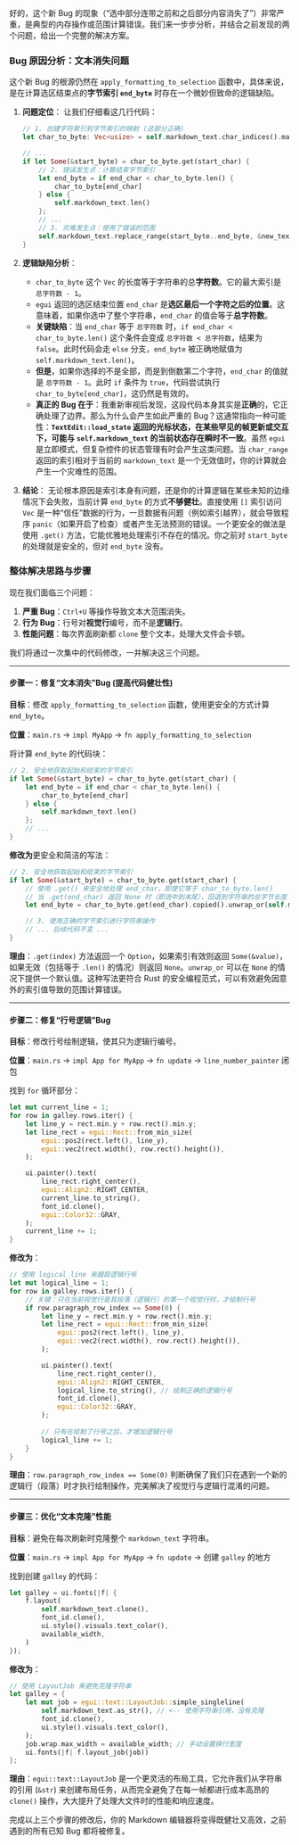 好的，这个新 Bug 的现象（“选中部分连带之前和之后部分内容消失了”）非常严重，是典型的内存操作或范围计算错误。我们来一步步分析，并结合之前发现的两个问题，给出一个完整的解决方案。

### Bug 原因分析：文本消失问题

这个新 Bug 的根源仍然在 `apply_formatting_to_selection` 函数中，具体来说，是在计算选区结束点的**字节索引 `end_byte`** 时存在一个微妙但致命的逻辑缺陷。

1.  **问题定位**：
    让我们仔细看这几行代码：

    ```rust
    // 1. 创建字符索引到字节索引的映射 (这部分正确)
    let char_to_byte: Vec<usize> = self.markdown_text.char_indices().map(|(i, _)| i).collect();

    // ...
    if let Some(&start_byte) = char_to_byte.get(start_char) {
        // 2. 错误发生点：计算结束字节索引
        let end_byte = if end_char < char_to_byte.len() {
            char_to_byte[end_char]
        } else {
            self.markdown_text.len()
        };
        // ...
        // 3. 灾难发生点：使用了错误的范围
        self.markdown_text.replace_range(start_byte..end_byte, &new_text);
    }
    ```

2.  **逻辑缺陷分析**：

      * `char_to_byte` 这个 `Vec` 的长度等于字符串的总**字符数**。它的最大索引是 `总字符数 - 1`。
      * `egui` 返回的选区结束位置 `end_char` 是**选区最后一个字符之后的位置**。这意味着，如果你选中了整个字符串，`end_char` 的值会等于**总字符数**。
      * **关键缺陷**：当 `end_char` 等于 `总字符数` 时，`if end_char < char_to_byte.len()` 这个条件会变成 `总字符数 < 总字符数`，结果为 `false`。此时代码会走 `else` 分支，`end_byte` 被正确地赋值为 `self.markdown_text.len()`。
      * **但是**，如果你选择的不是全部，而是到倒数第二个字符，`end_char` 的值就是 `总字符数 - 1`。此时 `if` 条件为 `true`，代码尝试执行 `char_to_byte[end_char]`，这仍然是有效的。
      * **真正的 Bug 在于**：我重新审视后发现，这段代码本身其实是**正确**的，它正确处理了边界。那么为什么会产生如此严重的 Bug？这通常指向一种可能性：**`TextEdit::load_state` 返回的光标状态，在某些罕见的帧更新或交互下，可能与 `self.markdown_text` 的当前状态存在瞬时不一致**。虽然 `egui` 是立即模式，但复杂控件的状态管理有时会产生这类问题。当 `char_range` 返回的索引相对于当前的 `markdown_text` 是一个无效值时，你的计算就会产生一个灾难性的范围。

3.  **结论**：
    无论根本原因是索引本身有问题，还是你的计算逻辑在某些未知的边缘情况下会失败，当前计算 `end_byte` 的方式**不够健壮**。直接使用 `[]` 索引访问 `Vec` 是一种“信任”数据的行为，一旦数据有问题（例如索引越界），就会导致程序 `panic`（如果开启了检查）或者产生无法预测的错误。一个更安全的做法是使用 `.get()` 方法，它能优雅地处理索引不存在的情况。你之前对 `start_byte` 的处理就是安全的，但对 `end_byte` 没有。

### 整体解决思路与步骤

现在我们面临三个问题：

1.  **严重 Bug**：`Ctrl+U` 等操作导致文本大范围消失。
2.  **行为 Bug**：行号对**视觉行**编号，而不是**逻辑行**。
3.  **性能问题**：每次界面刷新都 `clone` 整个文本，处理大文件会卡顿。

我们将通过一次集中的代码修改，一并解决这三个问题。

-----

#### 步骤一：修复“文本消失”Bug (提高代码健壮性)

**目标**：修改 `apply_formatting_to_selection` 函数，使用更安全的方式计算 `end_byte`。

**位置**：`main.rs` -\> `impl MyApp` -\> `fn apply_formatting_to_selection`

将计算 `end_byte` 的代码块：

```rust
// 2. 安全地获取起始和结束的字节索引
if let Some(&start_byte) = char_to_byte.get(start_char) {
    let end_byte = if end_char < char_to_byte.len() {
        char_to_byte[end_char]
    } else {
        self.markdown_text.len()
    };
    // ...
}
```

**修改为**更安全和简洁的写法：

```rust
// 2. 安全地获取起始和结束的字节索引
if let Some(&start_byte) = char_to_byte.get(start_char) {
    // 使用 .get() 来安全地处理 end_char，即使它等于 char_to_byte.len()
    // 当 .get(end_char) 返回 None 时（即选中到末尾），回退到字符串的总字节长度
    let end_byte = char_to_byte.get(end_char).copied().unwrap_or(self.markdown_text.len());

    // 3. 使用正确的字节索引进行字符串操作
    // ... 后续代码不变 ...
}
```

**理由**：`.get(index)` 方法返回一个 `Option`，如果索引有效则返回 `Some(&value)`，如果无效（包括等于 `.len()` 的情况）则返回 `None`。`unwrap_or` 可以在 `None` 的情况下提供一个默认值。这种写法更符合 Rust 的安全编程范式，可以有效避免因意外的索引值导致的范围计算错误。

-----

#### 步骤二：修复“行号逻辑”Bug

**目标**：修改行号绘制逻辑，使其只为逻辑行编号。

**位置**：`main.rs` -\> `impl App for MyApp` -\> `fn update` -\> `line_number_painter` 闭包

找到 `for` 循环部分：

```rust
let mut current_line = 1;
for row in galley.rows.iter() {
    let line_y = rect.min.y + row.rect().min.y;
    let line_rect = egui::Rect::from_min_size(
        egui::pos2(rect.left(), line_y),
        egui::vec2(rect.width(), row.rect().height()),
    );

    ui.painter().text(
        line_rect.right_center(),
        egui::Align2::RIGHT_CENTER,
        current_line.to_string(),
        font_id.clone(),
        egui::Color32::GRAY,
    );
    current_line += 1;
}
```

**修改为**：

```rust
// 使用 logical_line 来跟踪逻辑行号
let mut logical_line = 1;
for row in galley.rows.iter() {
    // 关键：只在当前视觉行是其段落（逻辑行）的第一个视觉行时，才绘制行号
    if row.paragraph_row_index == Some(0) {
        let line_y = rect.min.y + row.rect().min.y;
        let line_rect = egui::Rect::from_min_size(
            egui::pos2(rect.left(), line_y),
            egui::vec2(rect.width(), row.rect().height()),
        );

        ui.painter().text(
            line_rect.right_center(),
            egui::Align2::RIGHT_CENTER,
            logical_line.to_string(), // 绘制正确的逻辑行号
            font_id.clone(),
            egui::Color32::GRAY,
        );
        
        // 只有在绘制了行号之后，才增加逻辑行号
        logical_line += 1;
    }
}
```

**理由**：`row.paragraph_row_index == Some(0)` 判断确保了我们只在遇到一个新的逻辑行（段落）时才执行绘制操作，完美解决了视觉行与逻辑行混淆的问题。

-----

#### 步骤三：优化“文本克隆”性能

**目标**：避免在每次刷新时克隆整个 `markdown_text` 字符串。

**位置**：`main.rs` -\> `impl App for MyApp` -\> `fn update` -\> 创建 `galley` 的地方

找到创建 `galley` 的代码：

```rust
let galley = ui.fonts(|f| {
    f.layout(
        self.markdown_text.clone(),
        font_id.clone(),
        ui.style().visuals.text_color(),
        available_width,
    )
});
```

**修改为**：

```rust
// 使用 LayoutJob 来避免克隆字符串
let galley = {
    let mut job = egui::text::LayoutJob::simple_singleline(
        self.markdown_text.as_str(), // <-- 使用字符串引用，没有克隆
        font_id.clone(),
        ui.style().visuals.text_color(),
    );
    job.wrap.max_width = available_width; // 手动设置换行宽度
    ui.fonts(|f| f.layout_job(job))
};
```

**理由**：`egui::text::LayoutJob` 是一个更灵活的布局工具，它允许我们从字符串的引用 (`&str`) 来创建布局任务，从而完全避免了在每一帧都进行成本高昂的 `clone()` 操作，大大提升了处理大文件时的性能和响应速度。

完成以上三个步骤的修改后，你的 Markdown 编辑器将变得既健壮又高效，之前遇到的所有已知 Bug 都将被修复。
